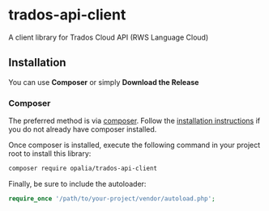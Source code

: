 # trados-api-client
A client library for Trados Cloud API (RWS Language Cloud)

## Installation ##

You can use **Composer** or simply **Download the Release**

### Composer

The preferred method is via [composer](https://getcomposer.org/). Follow the
[installation instructions](https://getcomposer.org/doc/00-intro.md) if you do not already have
composer installed.

Once composer is installed, execute the following command in your project root to install this library:

```sh
composer require opalia/trados-api-client
```

Finally, be sure to include the autoloader:

```php
require_once '/path/to/your-project/vendor/autoload.php';
```
